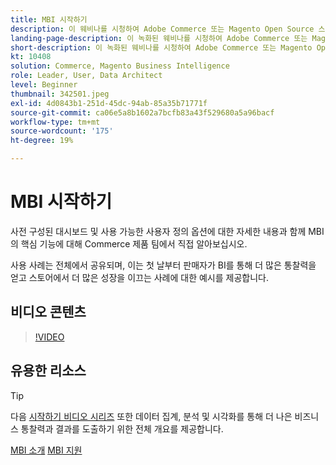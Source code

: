 ```yaml
---
title: MBI 시작하기
description: 이 웨비나를 시청하여 Adobe Commerce 또는 Magento Open Source 스토어에 대한 MBI의 핵심 기능에 대해 알아보십시오.
landing-page-description: 이 녹화된 웨비나를 시청하여 Adobe Commerce 또는 Magento Open Source 스토어에 대한 MBI의 핵심 기능에 대해 알아보십시오.
short-description: 이 녹화된 웨비나를 시청하여 Adobe Commerce 또는 Magento Open Source 스토어에 대한 MBI의 핵심 기능에 대해 알아보십시오.
kt: 10408
solution: Commerce, Magento Business Intelligence
role: Leader, User, Data Architect
level: Beginner
thumbnail: 342501.jpeg
exl-id: 4d0843b1-251d-45dc-94ab-85a35b71771f
source-git-commit: ca06e5a8b1602a7bcfb83a43f529680a5a96bacf
workflow-type: tm+mt
source-wordcount: '175'
ht-degree: 19%

---
```


# MBI 시작하기

사전 구성된 대시보드 및 사용 가능한 사용자 정의 옵션에 대한 자세한 내용과 함께 MBI의 핵심 기능에 대해 Commerce 제품 팀에서 직접 알아보십시오.

사용 사례는 전체에서 공유되며, 이는 첫 날부터 판매자가 BI를 통해 더 많은 통찰력을 얻고 스토어에서 더 많은 성장을 이끄는 사례에 대한 예시를 제공합니다.

## 비디오 콘텐츠

>[!VIDEO](https://video.tv.adobe.com/v/342501?quality=12&learn=on)

## 유용한 리소스

>[!TIP]
>
>다음 [시작하기 비디오 시리즈](https://experienceleague.adobe.com/docs/commerce-learn/tutorials/mbi/introduction/1-overview.html) 또한 데이터 집계, 분석 및 시각화를 통해 더 나은 비즈니스 통찰력과 결과를 도출하기 위한 전체 개요를 제공합니다.

[MBI 소개](https://experienceleague.adobe.com/docs/commerce-business-intelligence/mbi/getting-started.html)
[MBI 지원](https://experienceleague.adobe.com/docs/commerce-knowledge-base/kb/troubleshooting/miscellaneous/mbi-service-policies.html)
